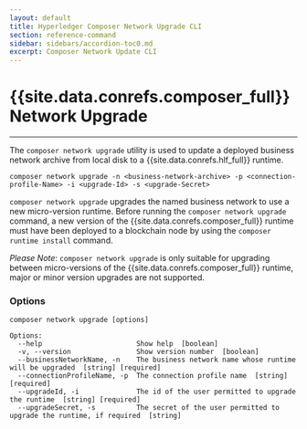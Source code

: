 ```yaml
---
layout: default
title: Hyperledger Composer Network Upgrade CLI
section: reference-command
sidebar: sidebars/accordion-toc0.md
excerpt: Composer Network Update CLI
---
```


# {{site.data.conrefs.composer_full}} Network Upgrade

---

The `composer network upgrade` utility is used to update a deployed business network archive from local disk to a {{site.data.conrefs.hlf_full}} runtime.

```
composer network upgrade -n <business-network-archive> -p <connection-profile-Name> -i <upgrade-Id> -s <upgrade-Secret>
```

`composer network upgrade` upgrades the named business network to use a new micro-version runtime. Before running the `composer network upgrade` command, a new version of the {{site.data.conrefs.composer_full}} runtime must have been deployed to a blockchain node by using the `composer runtime install` command.

*Please Note*: `composer network upgrade` is only suitable for upgrading between micro-versions of the {{site.data.conrefs.composer_full}} runtime, major or minor version upgrades are not supported.

### Options

```
composer network upgrade [options]

Options:
  --help                       Show help  [boolean]
  -v, --version                Show version number  [boolean]
  --businessNetworkName, -n    The business network name whose runtime will be upgraded  [string] [required]
  --connectionProfileName, -p  The connection profile name  [string] [required]
  --upgradeId, -i              The id of the user permitted to upgrade the runtime  [string] [required]
  --upgradeSecret, -s          The secret of the user permitted to upgrade the runtime, if required  [string]
```
